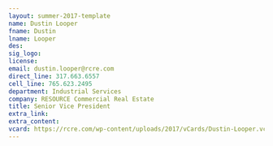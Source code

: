```yaml
---
layout: summer-2017-template
﻿name: Dustin Looper
fname: Dustin
lname: Looper
des: 
sig_logo: 
license: 
email: dustin.looper@rcre.com
direct_line: 317.663.6557
cell_line: 765.623.2495
department: Industrial Services
company: RESOURCE Commercial Real Estate
title: Senior Vice President
extra_link: 
extra_content: 
vcard: https://rcre.com/wp-content/uploads/2017/vCards/Dustin-Looper.vcf
---
```

